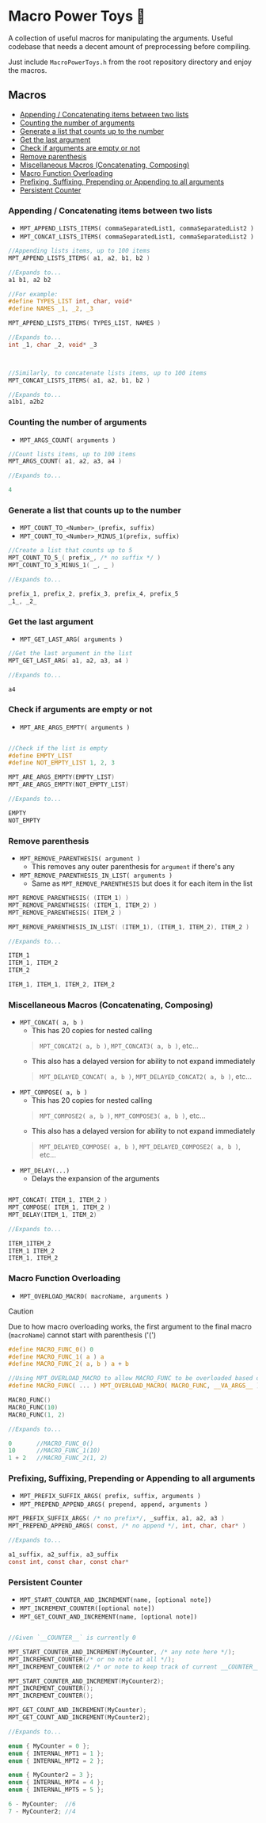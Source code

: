 # Macro Power Toys 🎲

A collection of useful macros for manipulating the arguments. 
Useful codebase that needs a decent amount of preprocessing before compiling.

Just include `MacroPowerToys.h` from the root repository directory and enjoy the macros.

## Macros

- [Appending / Concatenating items between two lists](#appending-concatenating-items-between-two-lists)
- [Counting the number of arguments](#counting-the-number-of-arguments)
- [Generate a list that counts up to the number](#generate-a-list-that-counts-up-to-the-number)
- [Get the last argument](#get-the-last-argument)
- [Check if arguments are empty or not](#check-if-arguments-are-empty-or-not)
- [Remove parenthesis](#remove-parenthesis)
- [Miscellaneous Macros (Concatenating, Composing)](#miscellaneous-macros-concatenating-composing)
- [Macro Function Overloading](#macro-function-overloading)
- [Prefixing, Suffixing, Prepending or Appending to all arguments](#prefixing-suffixing-prepending-or-appending-to-all-arguments)
- [Persistent Counter](#persistent-counter)

### Appending / Concatenating items between two lists

- `MPT_APPEND_LISTS_ITEMS( commaSeparatedList1, commaSeparatedList2 )`
- `MPT_CONCAT_LISTS_ITEMS( commaSeparatedList1, commaSeparatedList2 )`
```c
//Appending lists items, up to 100 items
MPT_APPEND_LISTS_ITEMS( a1, a2, b1, b2 )

//Expands to...
a1 b1, a2 b2

//For example:
#define TYPES_LIST int, char, void*
#define NAMES _1, _2, _3

MPT_APPEND_LISTS_ITEMS( TYPES_LIST, NAMES )

//Expands to...
int _1, char _2, void* _3



//Similarly, to concatenate lists items, up to 100 items
MPT_CONCAT_LISTS_ITEMS( a1, a2, b1, b2 )

//Expands to...
a1b1, a2b2
```

### Counting the number of arguments

- `MPT_ARGS_COUNT( arguments )`
```c
//Count lists items, up to 100 items
MPT_ARGS_COUNT( a1, a2, a3, a4 )

//Expands to...

4
```

### Generate a list that counts up to the number

- `MPT_COUNT_TO_<Number>_(prefix, suffix)`
- `MPT_COUNT_TO_<Number>_MINUS_1(prefix, suffix)`
```c
//Create a list that counts up to 5
MPT_COUNT_TO_5_( prefix_, /* no suffix */ )
MPT_COUNT_TO_3_MINUS_1( _, _ )

//Expands to...

prefix_1, prefix_2, prefix_3, prefix_4, prefix_5
_1_, _2_
```

### Get the last argument

- `MPT_GET_LAST_ARG( arguments )`
```c
//Get the last argument in the list
MPT_GET_LAST_ARG( a1, a2, a3, a4 )

//Expands to...

a4
```

### Check if arguments are empty or not

- `MPT_ARE_ARGS_EMPTY( arguments )`
```c

//Check if the list is empty
#define EMPTY_LIST
#define NOT_EMPTY_LIST 1, 2, 3

MPT_ARE_ARGS_EMPTY(EMPTY_LIST)
MPT_ARE_ARGS_EMPTY(NOT_EMPTY_LIST)

//Expands to...

EMPTY
NOT_EMPTY
```

### Remove parenthesis
- `MPT_REMOVE_PARENTHESIS( argument )`
    - This removes any outer parenthesis for `argument` if there's any
- `MPT_REMOVE_PARENTHESIS_IN_LIST( arguments )`
    - Same as `MPT_REMOVE_PARENTHESIS` but does it for each item in the list

```c
MPT_REMOVE_PARENTHESIS( (ITEM_1) )
MPT_REMOVE_PARENTHESIS( (ITEM_1, ITEM_2) )
MPT_REMOVE_PARENTHESIS( ITEM_2 )

MPT_REMOVE_PARENTHESIS_IN_LIST( (ITEM_1), (ITEM_1, ITEM_2), ITEM_2 )

//Expands to...

ITEM_1
ITEM_1, ITEM_2
ITEM_2

ITEM_1, ITEM_1, ITEM_2, ITEM_2
```

### Miscellaneous Macros (Concatenating, Composing)
- `MPT_CONCAT( a, b )`
    - This has 20 copies for nested calling
    > `MPT_CONCAT2( a, b )`, `MPT_CONCAT3( a, b )`, etc...
    - This also has a delayed version for ability to not expand immediately
    > `MPT_DELAYED_CONCAT( a, b )`, `MPT_DELAYED_CONCAT2( a, b )`, etc...
- `MPT_COMPOSE( a, b )`
    - This has 20 copies for nested calling
    > `MPT_COMPOSE2( a, b )`, `MPT_COMPOSE3( a, b )`, etc...
    - This also has a delayed version for ability to not expand immediately
    > `MPT_DELAYED_COMPOSE( a, b )`, `MPT_DELAYED_COMPOSE2( a, b )`, etc...
- `MPT_DELAY(...)` 
    - Delays the expansion of the arguments
```c

MPT_CONCAT( ITEM_1, ITEM_2 )
MPT_COMPOSE( ITEM_1, ITEM_2 )
MPT_DELAY(ITEM_1, ITEM_2)

//Expands to...

ITEM_1ITEM_2
ITEM_1 ITEM_2
ITEM_1, ITEM_2
```

### Macro Function Overloading

- `MPT_OVERLOAD_MACRO( macroName, arguments )`

> [!CAUTION]
> Due to how macro overloading works, the first argument to the final macro (`macroName`) cannot start with parenthesis ('(')

```c
#define MACRO_FUNC_0() 0
#define MACRO_FUNC_1( a ) a
#define MACRO_FUNC_2( a, b ) a + b

//Using MPT_OVERLOAD_MACRO to allow MACRO_FUNC to be overloaded based on number of arguments
#define MACRO_FUNC( ... ) MPT_OVERLOAD_MACRO( MACRO_FUNC, __VA_ARGS__ )

MACRO_FUNC()
MACRO_FUNC(10)
MACRO_FUNC(1, 2)

//Expands to...

0       //MACRO_FUNC_0()
10      //MACRO_FUNC_1(10)
1 + 2   //MACRO_FUNC_2(1, 2)
```

### Prefixing, Suffixing, Prepending or Appending to all arguments

- `MPT_PREFIX_SUFFIX_ARGS( prefix, suffix, arguments )`
- `MPT_PREPEND_APPEND_ARGS( prepend, append, arguments )`

```c
MPT_PREFIX_SUFFIX_ARGS( /* no prefix*/, _suffix, a1, a2, a3 )
MPT_PREPEND_APPEND_ARGS( const, /* no append */, int, char, char* )

//Expands to...

a1_suffix, a2_suffix, a3_suffix
const int, const char, const char*
```

### Persistent Counter

- `MPT_START_COUNTER_AND_INCREMENT(name, [optional note])`
- `MPT_INCREMENT_COUNTER([optional note])`
- `MPT_GET_COUNT_AND_INCREMENT(name, [optional note])`

```c

//Given `__COUNTER__` is currently 0

MPT_START_COUNTER_AND_INCREMENT(MyCounter, /* any note here */);
MPT_INCREMENT_COUNTER(/* or no note at all */);
MPT_INCREMENT_COUNTER(2 /* or note to keep track of current __COUNTER__ */);

MPT_START_COUNTER_AND_INCREMENT(MyCounter2);
MPT_INCREMENT_COUNTER();
MPT_INCREMENT_COUNTER();

MPT_GET_COUNT_AND_INCREMENT(MyCounter);
MPT_GET_COUNT_AND_INCREMENT(MyCounter2);

//Expands to...

enum { MyCounter = 0 };
enum { INTERNAL_MPT1 = 1 };
enum { INTERNAL_MPT2 = 2 };

enum { MyCounter2 = 3 };
enum { INTERNAL_MPT4 = 4 };
enum { INTERNAL_MPT5 = 5 };

6 - MyCounter;  //6
7 - MyCounter2; //4

```
